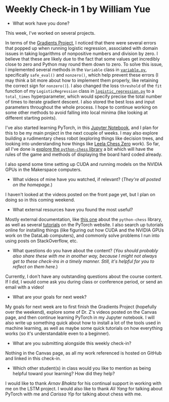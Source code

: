 # Weekly Check-in 1 by William Yue

* What work have you done?

This week, I've worked on several projects.

In terms of the [Gradients Project](https://github.com/willwin4sure/CSC_630_Machine_Learning/tree/main/Gradients_Project), I noticed that there were several errors that popped up when running logistic regression, associated with domain issues in taking logarithms of nonpositive numbers and division by zero. I believe that these are likely due to the fact that some values get incredibly close to zero and Python may round them down to zero. To solve this issue, I implemented several methods in the `Variable` class in [`variable.py`](https://github.com/willwin4sure/CSC_630_Machine_Learning/blob/main/Gradients_Project/variable.py), specifically `safe_eval()` and `nonzero()`, which help prevent these errors (I may think a bit more about how to implement them properly, like retaining the correct sign for `nonzero()`). I also changed the loss `threshold` of the `fit` function of my `LogisticRegression` class in [`logistic_regression.py`](https://github.com/willwin4sure/CSC_630_Machine_Learning/blob/main/Gradients_Project/logistic_regression.py) to a `total_times` hyperparameter, which would specify precise the total number of times to iterate gradient descent. I also stored the best loss and input parameters throughout the whole process. I hope to continue working on some other methods to avoid falling into local minima (like looking at different starting points).

I've also started learning PyTorch, in this [Jupyter Notebook](https://github.com/willwin4sure/CSC_630_Machine_Learning/blob/main/Learn_PyTorch/PyTorch%20Tutorial.ipynb), and I plan for this to be my main project in the next couple of weeks. I may also explore building a rudimentary chess robot (exploring things like decision trees, and looking into understanding how things like [Leela Chess Zero](https://lczero.org/) work). So far, all I've done is [explore the `python-chess` library](https://github.com/willwin4sure/CSC_630_Machine_Learning/blob/main/ChessAI/chess_library.ipynb) a bit which will have the rules of the game and methods of displaying the board hard coded already.

I also spend some time setting up CUDA and running models on the NVIDIA GPUs in the Makerspace computers.

* What videos of mine have you watched, if relevant? (*They're all posted on the homepage.*)

I haven't looked at the videos posted on the front page yet, but I plan on doing so in this coming weekend.

* What external resources have you found the most useful? 

Mostly external documentation, like [this one](https://python-chess.readthedocs.io/en/latest/) about the `python-chess` library, as well as several [tutorials](https://pytorch.org/tutorials/) on the PyTorch website. I also search up tutorials online for installing things (like figuring out how CUDA and the NVIDIA GPUs work on the DataLab computers), and commonly solve problems I run into using posts on StackOverflow, etc.

* What questions do you have about the content? (*You should probably also share these with me in another way, because I might not always get to these check-ins in a timely manner. Still, it's helpful for you to reflect on them here.*)

Currently, I don't have any outstanding questions about the course content. If I did, I would come ask you during class or conference period, or send an email with a video!

* What are your goals for next week?

My goals for next week are to first finish the Gradients Project (hopefully over the weekend), explore some of Dr. Z's videos posted on the Canvas page, and then continue learning PyTorch in my Jupyter notebook. I will also write up something quick about how to install a lot of the tools used in machine learning, as well as maybe some quick tutorials on how everything works (so it's understandable even to a beginner).

* What are you submitting alongside this weekly check-in?

Nothing in the Canvas page, as all my work referenced is hosted on GitHub and linked in this check-in.

* Which other student(s) in class would you like to mention as being helpful toward your learning? How did they help?

I would like to thank *Arnav Bhakta* for his continual support in working with me on the LSTM project. I would also like to thank *Ali Yang* for talking about PyTorch with me and *Carissa Yip* for talking about chess with me.

